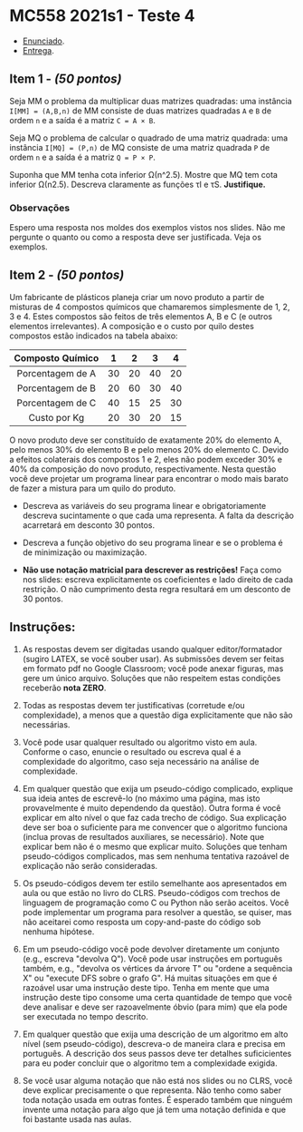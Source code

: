 # MC558 2021s1 - Teste 4

- [Enunciado](enunciado.pdf).
- [Entrega](entrega.pdf).

## Item 1 - *(50 pontos)*

Seja MM o problema da multiplicar duas matrizes quadradas:
uma instância `I[MM] = (A,B,n)` de MM consiste de duas matrizes quadradas `A` e `B` de ordem `n` e a saı́da é a matriz `C = A × B`.

Seja MQ o problema de calcular o quadrado de uma matriz quadrada:
uma instância `I[MQ] = (P,n)` de MQ consiste de uma matriz quadrada `P` de ordem `n` e a saı́da é a matriz `Q = P × P`.

Suponha que MM tenha cota inferior Ω(n^2.5). Mostre que MQ tem cota inferior Ω(n2.5). Descreva claramente as funções τI e τS. **Justifique.**

### Observações

Espero uma resposta nos moldes dos exemplos vistos nos slides. Não me pergunte o quanto ou como a resposta deve ser justificada. Veja os exemplos.

## Item 2 - *(50 pontos)*

Um fabricante de plásticos planeja criar um novo produto a partir de misturas de 4 compostos quı́micos que chamaremos simplesmente de 1, 2, 3 e 4. Estes compostos são feitos de três elementos A, B e C (e outros elementos irrelevantes). A composição e o custo por quilo destes compostos estão indicados na tabela abaixo:

| Composto Quı́mico | 1  | 2  | 3  | 4  |
|:----------------:|:--:|:--:|:--:|:--:|
| Porcentagem de A | 30 | 20 | 40 | 20 |
| Porcentagem de B | 20 | 60 | 30 | 40 |
| Porcentagem de C | 40 | 15 | 25 | 30 |
| Custo por Kg     | 20 | 30 | 20 | 15 |

O novo produto deve ser constituı́do de exatamente 20% do elemento A, pelo menos 30% do elemento B e pelo menos 20% do elemento C. Devido a efeitos colaterais dos compostos 1 e 2, eles não podem exceder 30% e 40% da composição do novo produto, respectivamente. Nesta questão você deve projetar um programa linear para encontrar o modo mais barato de fazer a mistura para um quilo do produto.

- Descreva as variáveis do seu programa linear e obrigatoriamente descreva sucintamente o que cada uma representa. A falta da descrição acarretará em desconto
30 pontos.

- Descreva a função objetivo do seu programa linear e se o problema é de minimização ou maximização.

- **Não use notação matricial para descrever as restrições!** Faça como nos slides: escreva explicitamente os coeficientes e lado direito de cada restrição. O não cumprimento desta regra resultará em um desconto de 30 pontos.


## Instruções:

1. As respostas devem ser digitadas usando qualquer editor/formatador (sugiro LATEX, se você souber usar). As submissões devem ser feitas em formato pdf no Google Classroom; você pode anexar figuras, mas gere um único arquivo. Soluções que não respeitem estas condições receberão **nota ZERO**.

2. Todas as respostas devem ter justificativas (corretude e/ou complexidade), a menos que a questão diga explicitamente que não são necessárias.

3. Você pode usar qualquer resultado ou algoritmo visto em aula. Conforme o caso, enuncie o resultado ou escreva qual é a complexidade do algoritmo, caso seja necessário na análise de complexidade.

4. Em qualquer questão que exija um pseudo-código complicado, explique sua ideia antes de escrevê-lo (no máximo uma página, mas isto provavelmente é muito dependendo da questão). Outra forma é você explicar em alto nı́vel o que faz cada trecho de código.
Sua explicação deve ser boa o suficiente para me convencer que o algoritmo funciona (inclua provas de resultados auxiliares, se necessário). Note que explicar bem não é o mesmo que explicar muito. Soluções que tenham pseudo-códigos complicados, mas sem nenhuma tentativa razoável de explicação não serão consideradas.

5. Os pseudo-códigos devem ter estilo semelhante aos apresentados em aula ou que estão no livro do CLRS. Pseudo-códigos com trechos de linguagem de programação como C ou Python não serão aceitos. Você pode implementar um programa para resolver a questão, se quiser, mas não aceitarei como resposta um copy-and-paste do código sob nenhuma hipótese.

6.  Em um pseudo-código você pode devolver diretamente um conjunto (e.g., escreva "devolva Q"). Você pode usar instruções em português também, e.g., "devolva os vértices da árvore T" ou "ordene a sequência X" ou "execute DFS sobre o grafo G". Há muitas situações em que é razoável usar uma instrução deste tipo. Tenha em mente que uma instrução deste tipo consome uma certa quantidade de tempo que você deve analisar e deve ser razoavelmente óbvio (para mim) que ela pode ser executada no tempo descrito.

7. Em qualquer questão que exija uma descrição de um algoritmo em alto nı́vel (sem pseudo-código), descreva-o de maneira clara e precisa em português. A descrição dos seus passos deve ter detalhes suficicientes para eu poder concluir que o algoritmo tem a complexidade exigida.

8. Se você usar alguma notação que não está nos slides ou no CLRS, você deve explicar precisamente o que representa. Não tenho como saber toda notação usada em outras fontes. É esperado também que ninguém invente uma notação para algo que já tem uma notação definida e que foi bastante usada nas aulas.
